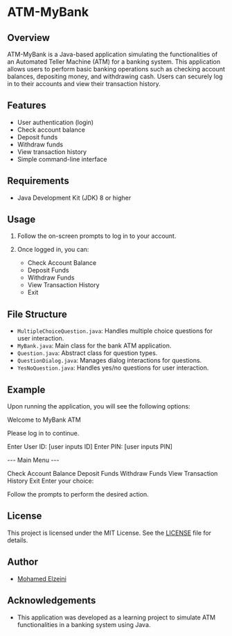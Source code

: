 # ATM-MyBank

## Overview

ATM-MyBank is a Java-based application simulating the functionalities of an Automated Teller Machine (ATM) for a banking system. This application allows users to perform basic banking operations such as checking account balances, depositing money, and withdrawing cash. Users can securely log in to their accounts and view their transaction history.

## Features

- User authentication (login)
- Check account balance
- Deposit funds
- Withdraw funds
- View transaction history
- Simple command-line interface

## Requirements

- Java Development Kit (JDK) 8 or higher

## Usage

1. Follow the on-screen prompts to log in to your account.

2. Once logged in, you can:
    - Check Account Balance
    - Deposit Funds
    - Withdraw Funds
    - View Transaction History
    - Exit

## File Structure

- `MultipleChoiceQuestion.java`: Handles multiple choice questions for user interaction.
- `MyBank.java`: Main class for the bank ATM application.
- `Question.java`: Abstract class for question types.
- `QuestionDialog.java`: Manages dialog interactions for questions.
- `YesNoQuestion.java`: Handles yes/no questions for user interaction.

## Example

Upon running the application, you will see the following options:

Welcome to MyBank ATM

Please log in to continue.

Enter User ID: [user inputs ID]
Enter PIN: [user inputs PIN]

--- Main Menu ---

Check Account Balance
Deposit Funds
Withdraw Funds
View Transaction History
Exit
Enter your choice:

Follow the prompts to perform the desired action.

## License

This project is licensed under the MIT License. See the [LICENSE](https://github.com/Mo-Zeini/ATM-MyBank/blob/main/LICENSE.txt) file for details.

## Author

- [Mohamed Elzeini](https://github.com/Mo-Zeini)

## Acknowledgements

- This application was developed as a learning project to simulate ATM functionalities in a banking system using Java.
